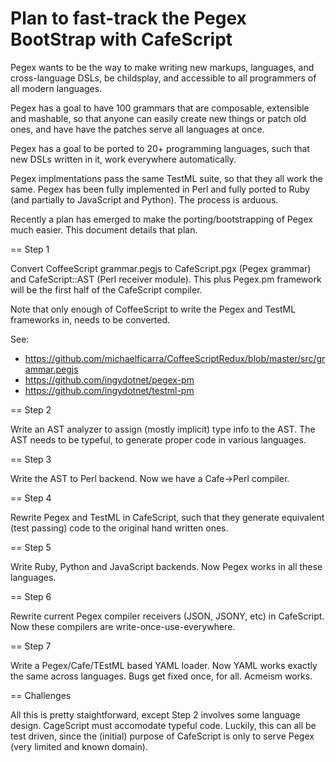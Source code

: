 Plan to fast-track the Pegex BootStrap with CafeScript
======================================================

Pegex wants to be the way to make writing new markups, languages, and
cross-language DSLs, be childsplay, and accessible to all programmers of all
modern languages.

Pegex has a goal to have 100 grammars that are composable, extensible and
mashable, so that anyone can easily create new things or patch old ones, and
have have the patches serve all languages at once.

Pegex has a goal to be ported to 20+ programming languages, such that new DSLs
written in it, work everywhere automatically.

Pegex implmentations pass the same TestML suite, so that they all work the
same. Pegex has been fully implemented in Perl and fully ported to Ruby (and
partially to JavaScript and Python). The process is arduous.

Recently a plan has emerged to make the porting/bootstrapping of Pegex much
easier. This document details that plan.

== Step 1

Convert CoffeeScript grammar.pegjs to CafeScript.pgx (Pegex grammar) and
CafeScript::AST (Perl receiver module). This plus Pegex.pm framework will be
the first half of the CafeScript compiler.

Note that only enough of CoffeeScript to write the Pegex and TestML frameworks
in, needs to be converted.

See:

* https://github.com/michaelficarra/CoffeeScriptRedux/blob/master/src/grammar.pegjs
* https://github.com/ingydotnet/pegex-pm
* https://github.com/ingydotnet/testml-pm

== Step 2

Write an AST analyzer to assign (mostly implicit) type info to the AST. The AST
needs to be typeful, to generate proper code in various languages.

== Step 3

Write the AST to Perl backend. Now we have a Cafe→Perl compiler.

== Step 4

Rewrite Pegex and TestML in CafeScript, such that they generate equivalent
(test passing) code to the original hand written ones.

== Step 5

Write Ruby, Python and JavaScript backends. Now Pegex works in all these languages.

== Step 6

Rewrite current Pegex compiler receivers (JSON, JSONY, etc) in CafeScript. Now
these compilers are write-once-use-everywhere.

== Step 7

Write a Pegex/Cafe/TEstML based YAML loader. Now YAML works exactly the same
across languages. Bugs get fixed once, for all. Acmeism works.

== Challenges

All this is pretty staightforward, except Step 2 involves some language design.
CageScript must accomodate typeful code. Luckily, this can all be test driven,
since the (initial) purpose of CafeScript is only to serve Pegex (very limited
and known domain).
